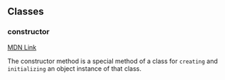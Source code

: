 ## Classes

### constructor
[MDN Link](https://developer.mozilla.org/en-US/docs/Web/JavaScript/Reference/Classes/constructor) 

The constructor method is a special method of a class for `creating` and `initializing` an object instance of that class.

